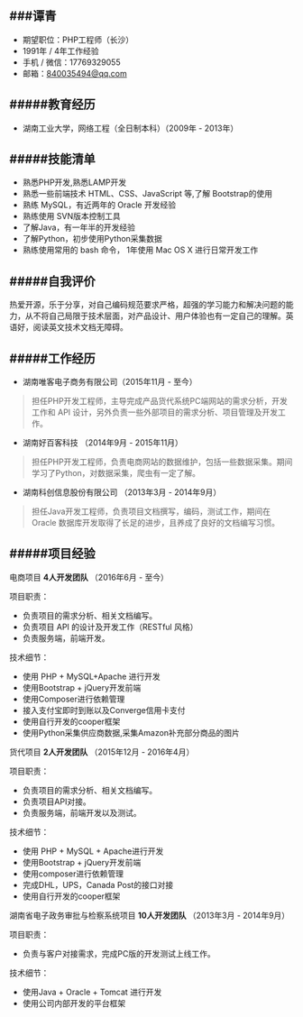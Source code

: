 ###谭青
-------------
 - 期望职位：PHP工程师（长沙）
 - 1991年 / 4年工作经验
 - 手机 / 微信：17769329055
 - 邮箱：840035494@qq.com
 
#####**教育经历**
-----------
- 湖南工业大学，网络工程（全日制本科）（2009年 - 2013年）

#####**技能清单**
-----------
- 熟悉PHP开发,熟悉LAMP开发
- 熟悉一些前端技术 HTML、CSS、JavaScript 等,了解 Bootstrap的使用
- 熟练 MySQL，有近两年的 Oracle 开发经验
- 熟练使用 SVN版本控制工具
- 了解Java，有一年半的开发经验
- 了解Python，初步使用Python采集数据
- 熟练使用常用的 bash 命令， 1年使用 Mac OS X 进行日常开发工作

#####**自我评价**
-----------
热爱开源，乐于分享，对自己编码规范要求严格，超强的学习能力和解决问题的能力，从不将自己局限于技术层面，对产品设计、用户体验也有一定自己的理解。英语好，阅读英文技术文档无障碍。

#####**工作经历**
-----------
- 湖南唯客电子商务有限公司（2015年11月 - 至今）
> 担任PHP开发工程师，主导完成产品货代系统PC端网站的需求分析，开发工作和 API 设计，另外负责一些外部项目的需求分析、项目管理及开发工作。

- 湖南好百客科技 （2014年9月 - 2015年11月）
> 担任PHP开发工程师，负责电商网站的数据维护，包括一些数据采集。期间学习了Python，对数据采集，爬虫有一定了解。

- 湖南科创信息股份有限公司 （2013年3月 - 2014年9月）
> 担任Java开发工程师，负责项目文档撰写，编码，测试工作，期间在 Oracle 数据库开发取得了长足的进步，且养成了良好的文档编写习惯。

#####**项目经验**
-----------

电商项目    **4人开发团队** （2016年6月 - 至今）

项目职责：

 - 负责项目的需求分析、相关文档编写。
 - 负责项目 API 的设计及开发工作（RESTful 风格）
 - 负责服务端，前端开发。


技术细节：

 - 使用 PHP + MySQL+Apache 进行开发
 - 使用Bootstrap + jQuery开发前端
 - 使用Composer进行依赖管理
 - 接入支付宝即时到账以及Converge信用卡支付
 - 使用自行开发的cooper框架
 - 使用Python采集供应商数据,采集Amazon补充部分商品的图片

货代项目    **2人开发团队** （2015年12月 - 2016年4月）

项目职责：

 - 负责项目的需求分析、相关文档编写。
 - 负责项目API对接。
 - 负责服务端，前端开发以及测试。


技术细节：

 - 使用 PHP + MySQL + Apache进行开发
 - 使用Bootstrap + jQuery开发前端
 - 使用composer进行依赖管理
 - 完成DHL，UPS，Canada Post的接口对接
 - 使用自行开发的cooper框架


湖南省电子政务审批与检察系统项目    **10人开发团队** （2013年3月 - 2014年9月）

项目职责：

 - 负责与客户对接需求，完成PC版的开发测试上线工作。

技术细节：

 - 使用Java + Oracle + Tomcat 进行开发
 - 使用公司内部开发的平台框架
 

 
 






